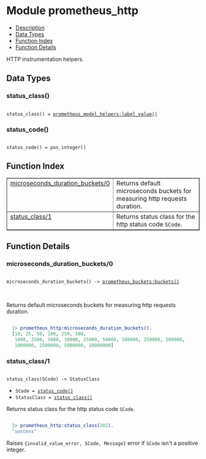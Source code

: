 

# Module prometheus_http #
* [Description](#description)
* [Data Types](#types)
* [Function Index](#index)
* [Function Details](#functions)

HTTP instrumentation helpers.

<a name="types"></a>

## Data Types ##




### <a name="type-status_class">status_class()</a> ###


<pre><code>
status_class() = <a href="prometheus_model_helpers.md#type-label_value">prometheus_model_helpers:label_value()</a>
</code></pre>




### <a name="type-status_code">status_code()</a> ###


<pre><code>
status_code() = pos_integer()
</code></pre>

<a name="index"></a>

## Function Index ##


<table width="100%" border="1" cellspacing="0" cellpadding="2" summary="function index"><tr><td valign="top"><a href="#microseconds_duration_buckets-0">microseconds_duration_buckets/0</a></td><td>
Returns default microseconds buckets for measuring http requests duration.</td></tr><tr><td valign="top"><a href="#status_class-1">status_class/1</a></td><td>
Returns status class for the http status code <code>SCode</code>.</td></tr></table>


<a name="functions"></a>

## Function Details ##

<a name="microseconds_duration_buckets-0"></a>

### microseconds_duration_buckets/0 ###

<pre><code>
microseconds_duration_buckets() -&gt; <a href="prometheus_buckets.md#type-buckets">prometheus_buckets:buckets()</a>
</code></pre>
<br />

Returns default microseconds buckets for measuring http requests duration.

```erlang

  1> prometheus_http:microseconds_duration_buckets().
  [10, 25, 50, 100, 250, 500,
   1000, 2500, 5000, 10000, 25000, 50000, 100000, 250000, 500000,
   1000000, 2500000, 5000000, 10000000]
```

<a name="status_class-1"></a>

### status_class/1 ###

<pre><code>
status_class(SCode) -&gt; StatusClass
</code></pre>

<ul class="definitions"><li><code>SCode = <a href="#type-status_code">status_code()</a></code></li><li><code>StatusClass = <a href="#type-status_class">status_class()</a></code></li></ul>

Returns status class for the http status code `SCode`.

```erlang

  2> prometheus_http:status_class(202).
  "success"
```

Raises `{invalid_value_error, SCode, Message}` error if `SCode`
isn't a positive integer.

